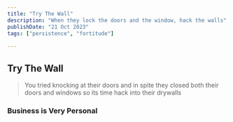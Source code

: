 ```yaml
---
title: "Try The Wall"
description: "When they lock the doors and the window, hack the walls"
publishDate: "21 Oct 2023"
tags: ["persistence", "fortitude"]
 
---
```


## Try The Wall 

> You tried knocking at their doors and in spite they closed both their doors and windows so its time hack into their drywalls

### Business is Very Personal
